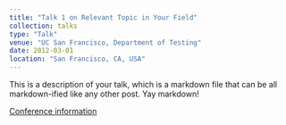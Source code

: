 ```yaml
---
title: "Talk 1 on Relevant Topic in Your Field"
collection: talks
type: "Talk"
venue: "UC San Francisco, Department of Testing"
date: 2012-03-01
location: "San Francisco, CA, USA"
---
```


This is a description of your talk, which is a markdown file that can be all markdown-ified like any other post. Yay markdown!

[Conference information](http://tianyuan.amss.ac.cn/ztyt/info/2025/145940.html)
